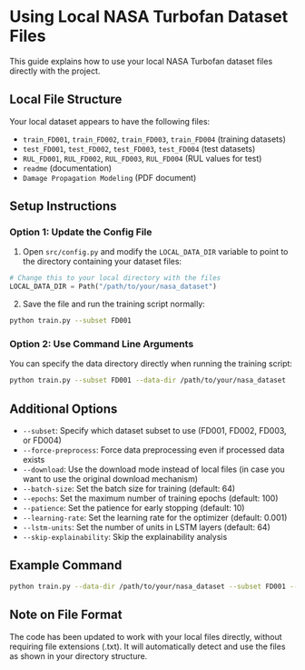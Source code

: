 # Using Local NASA Turbofan Dataset Files

This guide explains how to use your local NASA Turbofan dataset files directly with the project.

## Local File Structure

Your local dataset appears to have the following files:
- `train_FD001`, `train_FD002`, `train_FD003`, `train_FD004` (training datasets)
- `test_FD001`, `test_FD002`, `test_FD003`, `test_FD004` (test datasets)
- `RUL_FD001`, `RUL_FD002`, `RUL_FD003`, `RUL_FD004` (RUL values for test)
- `readme` (documentation)
- `Damage Propagation Modeling` (PDF document)

## Setup Instructions

### Option 1: Update the Config File

1. Open `src/config.py` and modify the `LOCAL_DATA_DIR` variable to point to the directory containing your dataset files:

```python
# Change this to your local directory with the files
LOCAL_DATA_DIR = Path("/path/to/your/nasa_dataset") 
```

2. Save the file and run the training script normally:

```bash
python train.py --subset FD001
```

### Option 2: Use Command Line Arguments

You can specify the data directory directly when running the training script:

```bash
python train.py --subset FD001 --data-dir /path/to/your/nasa_dataset
```

## Additional Options

- `--subset`: Specify which dataset subset to use (FD001, FD002, FD003, or FD004)
- `--force-preprocess`: Force data preprocessing even if processed data exists
- `--download`: Use the download mode instead of local files (in case you want to use the original download mechanism)
- `--batch-size`: Set the batch size for training (default: 64)
- `--epochs`: Set the maximum number of training epochs (default: 100)
- `--patience`: Set the patience for early stopping (default: 10)
- `--learning-rate`: Set the learning rate for the optimizer (default: 0.001)
- `--lstm-units`: Set the number of units in LSTM layers (default: 64)
- `--skip-explainability`: Skip the explainability analysis

## Example Command

```bash
python train.py --data-dir /path/to/your/nasa_dataset --subset FD001 --epochs 50 --batch-size 32
```

## Note on File Format

The code has been updated to work with your local files directly, without requiring file extensions (.txt). It will automatically detect and use the files as shown in your directory structure.